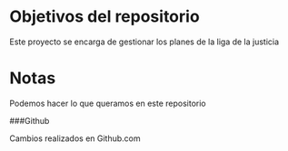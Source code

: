 # Objetivos del repositorio

Este proyecto se encarga de gestionar los planes de la liga de la justicia

# Notas

Podemos hacer lo que queramos en este repositorio

###Github

Cambios realizados en Github.com
